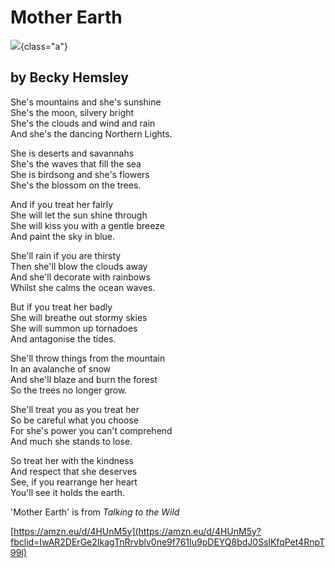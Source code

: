 # Mother Earth

![](mother-earth.jpg){class="a"}

## by Becky Hemsley

She's mountains and she's sunshine\
She's the moon, silvery bright\
She's the clouds and wind and rain\
And she's the dancing Northern Lights.

She is deserts and savannahs\
She's the waves that fill the sea\
She is birdsong and she's flowers\
She's the blossom on the trees.

And if you treat her fairly\
She will let the sun shine through\
She will kiss you with a gentle breeze\
And paint the sky in blue.

She'll rain if you are thirsty\
Then she'll blow the clouds away\
And she'll decorate with rainbows\
Whilst she calms the ocean waves.

But if you treat her badly\
She will breathe out stormy skies\
She will summon up tornadoes\
And antagonise the tides.

She'll throw things from the mountain\
In an avalanche of snow\
And she'll blaze and burn the forest\
So the trees no longer grow.

She'll treat you as you treat her\
So be careful what you choose\
For she's power you can't comprehend\
And much she stands to lose.

So treat her with the kindness\
And respect that she deserves\
See, if you rearrange her heart\
You'll see it holds the earth.

\'Mother Earth\' is from *Talking to the Wild*

[https://amzn.eu/d/4HUnM5y](https://amzn.eu/d/4HUnM5y?fbclid=IwAR2DErGe2IkagTnRrvblv0ne9f761Iu9pDEYQ8bdJ0SslKfqPet4RnpT99I)
